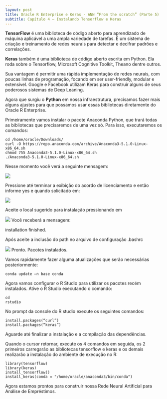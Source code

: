 ```yaml
---
layout: post
title: Oracle R Enterprise e Keras - ANN “From the scratch” (Parte 5)
subtitle: Capítulo 4 – Instalando Tensorflow e Keras
---
```


**TensorFlow** é uma biblioteca de código aberto para aprendizado de máquina aplicável a uma ampla variedade de tarefas. É um sistema de criação e treinamento de redes neurais para detectar e decifrar padrões e correlações.

**Keras** também é uma biblioteca de código aberto escrita em Python. Ela roda sobre o Tensorflow, Microsoft Cognitive Toolkit, Theano dentre outros.

Sua vantagem é permitir uma rápida implementação de redes neurais, com poucas linhas de programação, focando em ser user-friendly, modular e extensível. Google e Facebook utilizam Keras para construir alguns de seus poderosos sistemas de Deep Leaning.

Agora que surgiu o **Python** em nossa infraestrutura, precisamos fazer mais alguns ajustes para que possamos usar essas bibliotecas diretamente do Oracle R Enterprise.

Primeiramente vamos instalar o pacote Anaconda Python, que trará todas as bibliotecas que precisaremos de uma vez só. Para isso, executaremos os comandos:

```
cd /home/oracle/Downloads/ 
curl -O https://repo.anaconda.com/archive/Anaconda3-5.1.0-Linux-x86_64.sh
chmod 755 Anaconda3-5.1.0-Linux-x86_64.sh
./Anaconda3-5.1.0-Linux-x86_64.sh
```
Nesse momento você verá a seguinte mensagem:

![](https://wilson-camargo-jr.github.io/img/anaconda1.jpg)

Pressione <Enter> até terminar a exibição do acordo de licenciamento e então informe yes e <Enter> quando solicitado em:

![](https://wilson-camargo-jr.github.io/img/anaconda2.jpg)

Aceite o local sugerido para instalação pressionando <Enter> em

![](https://wilson-camargo-jr.github.io/img/anaconda3.jpg)
Você receberá a mensagem: 

installation finished. 

Após aceite a inclusão do path no arquivo de configuração .bashrc

![](https://wilson-camargo-jr.github.io/img/anaconda4.jpg)
Pronto. Pacotes instalados.

Vamos rapidamente fazer alguma atualizações que serão necessárias posteriormente:

```
conda update –n base conda 
```

Agora vamos configurar o R Studio para utilizar os pacotes recém instalados. Ative o R Studio executando o comando:

```
cd
rstudio 
```

No prompt da console do R studio execute os seguintes comandos:

```
install.packages(“curl”)
install.packages(“keras”)
```

Aguarde até finalizar a instalação e a compilação das dependências. 

Quando o cursor retornar, execute os 4 comandos em seguida, os 2 primeiros carregarão as bibliotecas tensorflow e keras e os demais realizarão a instalação do ambiente de execução no R:

```
library(tensorflow)
library(keras) 
install_tensorflow() 
install_keras(conda = "/home/oracle/anaconda3/bin/conda")
```

Agora estamos prontos para construir nossa Rede Neural Artificial para Análise de Empréstimos.
